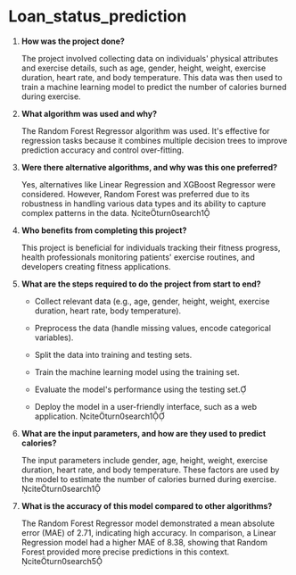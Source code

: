 # Loan_status_prediction

1. **How was the project done?**

   The project involved collecting data on individuals' physical attributes and exercise details, such as age, gender, height, weight, exercise duration, heart rate, and body temperature. This data was then used to train a machine learning model to predict the number of calories burned during exercise.

2. **What algorithm was used and why?**

   The Random Forest Regressor algorithm was used. It's effective for regression tasks because it combines multiple decision trees to improve prediction accuracy and control over-fitting. 

3. **Were there alternative algorithms, and why was this one preferred?**

   Yes, alternatives like Linear Regression and XGBoost Regressor were considered. However, Random Forest was preferred due to its robustness in handling various data types and its ability to capture complex patterns in the data. citeturn0search1

4. **Who benefits from completing this project?**

   This project is beneficial for individuals tracking their fitness progress, health professionals monitoring patients' exercise routines, and developers creating fitness applications.

5. **What are the steps required to do the project from start to end?**

   - Collect relevant data (e.g., age, gender, height, weight, exercise duration, heart rate, body temperature).

   - Preprocess the data (handle missing values, encode categorical variables).

   - Split the data into training and testing sets.

   - Train the machine learning model using the training set.

   - Evaluate the model's performance using the testing set.

   - Deploy the model in a user-friendly interface, such as a web application. citeturn0search1

6. **What are the input parameters, and how are they used to predict calories?**

   The input parameters include gender, age, height, weight, exercise duration, heart rate, and body temperature. These factors are used by the model to estimate the number of calories burned during exercise. citeturn0search1

7. **What is the accuracy of this model compared to other algorithms?**

   The Random Forest Regressor model demonstrated a mean absolute error (MAE) of 2.71, indicating high accuracy. In comparison, a Linear Regression model had a higher MAE of 8.38, showing that Random Forest provided more precise predictions in this context. citeturn0search5

